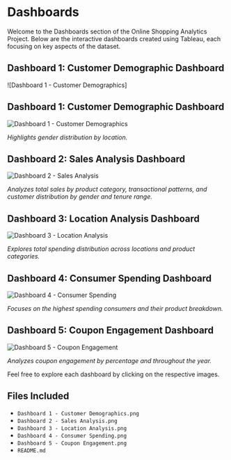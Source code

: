 # Dashboards
Welcome to the Dashboards section of the Online Shopping Analytics Project. Below are the interactive dashboards created using Tableau, each focusing on key aspects of the dataset.

## Dashboard 1: Customer Demographic Dashboard
![Dashboard 1 - Customer Demographics]

## Dashboard 1: Customer Demographic Dashboard
![Dashboard 1 - Customer Demographics](https://github.com/jordanho1006/sql-tableau-projects/assets/105892684/1021cfee-2207-4251-b6e1-975f67d169d1)

*Highlights gender distribution by location.*

## Dashboard 2: Sales Analysis Dashboard
![Dashboard 2 - Sales Analysis](https://github.com/jordanho1006/sql-tableau-projects/assets/105892684/93e74954-0324-4a60-90ba-41326da2b77e)


*Analyzes total sales by product category, transactional patterns, and customer distribution by gender and tenure range.*

## Dashboard 3: Location Analysis Dashboard
![Dashboard 3 - Location Analysis](https://github.com/jordanho1006/sql-tableau-projects/assets/105892684/22201113-6c91-466c-8ced-e5f7836dbb9f)


*Explores total spending distribution across locations and product categories.*

## Dashboard 4: Consumer Spending Dashboard
![Dashboard 4 - Consumer Spending](https://github.com/jordanho1006/sql-tableau-projects/assets/105892684/f6b42786-cf17-47ae-927d-43c3f1c8d25f)


*Focuses on the highest spending consumers and their product breakdown.*

## Dashboard 5: Coupon Engagement Dashboard
![Dashboard 5 - Coupon Engagement](https://github.com/jordanho1006/sql-tableau-projects/assets/105892684/bced06e0-9e9f-4e56-99f3-c9627c0eb464)


*Analyzes coupon engagement by percentage and throughout the year.*

Feel free to explore each dashboard by clicking on the respective images.

## Files Included
- `Dashboard 1 - Customer Demographics.png`
- `Dashboard 2 - Sales Analysis.png`
- `Dashboard 3 - Location Analysis.png`
- `Dashboard 4 - Consumer Spending.png`
- `Dashboard 5 - Coupon Engagement.png`
- `README.md`
